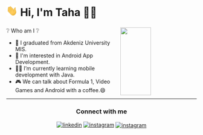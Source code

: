 # <img src="https://raw.githubusercontent.com/ABSphreak/ABSphreak/master/gifs/Hi.gif" width="30px"> Hi, I'm Taha 👨‍💻 

### 

❔ Who am I ❔ 
    <img width="40%" align="right" src='https://user-images.githubusercontent.com/50106187/132529909-66968418-fd4d-410d-8e45-b8ab2bd5cdbd.gif' height='180'>

- 📖 I graduated from Akdeniz University MIS.
- 🤔 I'm interested in Android App Development.
- 🚴‍♂️ I’m currently learning mobile development with Java.
- 🎮 We can talk about Formula 1, Video Games and Android with a coffee.😄



----

<h3 align="center">Connect with me</h3>

<div align="center">
    
<a href="https://www.linkedin.com/in/tahamuratcaltekin/" target="blank">
    <img src="https://raw.githubusercontent.com/rahuldkjain/github-profile-readme-generator/master/src/images/icons/Social/linked-in-alt.svg" alt="linkedin" 
         height="30" width="40" /></a>

<a href="https://www.instagram.com/tahacaltekin/" target="blank">
    <img src="https://raw.githubusercontent.com/rahuldkjain/github-profile-readme-generator/master/src/images/icons/Social/instagram.svg" alt="instagram"
         height="30" width="40" /></a>
         
<a href="https://twitter.com/tahacaltekin" target="blank">
    <img align="center" src="https://raw.githubusercontent.com/rahuldkjain/github-profile-readme-generator/master/src/images/icons/Social/twitter.svg" alt="instagram"
         height="30" width="40" /></a>    
